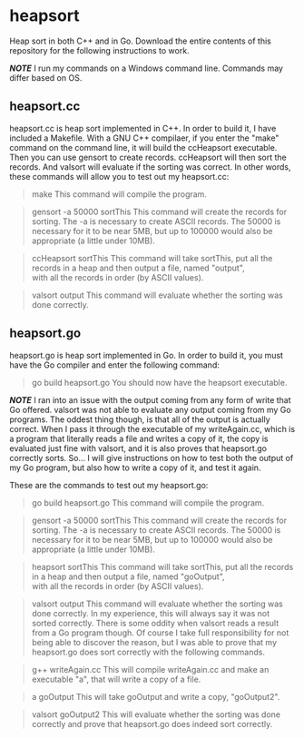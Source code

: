 heapsort
========
Heap sort in both C++ and in Go. Download the entire contents of this repository for the
following instructions to work.

***NOTE*** 
I run my commands on a Windows command line. Commands may differ based on OS.


heapsort.cc
-----------
heapsort.cc is heap sort implemented in C++. In order to build it, I have included a Makefile.
With a GNU C++ compilaer, if you enter the "make" command on the command line, it will build 
the ccHeapsort executable. Then you can use gensort to create records. ccHeapsort will then sort
the records. And valsort will evaluate if the sorting was correct. In other words, these commands
will allow you to test out my heapsort.cc:

> make
This command will compile the program.

> gensort -a 50000 sortThis
This command will create the records for sorting. The -a is necessary to create ASCII records. The
50000 is necessary for it to be near 5MB, but up to 100000 would also be appropriate (a little under
10MB). 

> ccHeapsort sortThis
This command will take sortThis, put all the records in a heap and then output a file, named "output",  
with all the records in order (by ASCII values).

> valsort output
This command will evaluate whether the sorting was done correctly.


heapsort.go
-----------
heapsort.go is heap sort implemented in Go. In order to build it, you must have the Go compiler and 
enter the following command:
> go build heapsort.go
You should now have the heapsort executable.

***NOTE***
I ran into an issue with the output coming from any form of write that Go offered. valsort was not
able to evaluate any output coming from my Go programs. The oddest thing though, is that all of the
output is actually correct. When I pass it through the executable of my writeAgain.cc, which is a
program that literally reads a file and writes a copy of it, the copy is evaluated just fine with
valsort, and it is also proves that heapsort.go correctly sorts. So... I will give instructions on
how to test both the output of my Go program, but also how to write a copy of it, and test it again.

These are the commands to test out my heapsort.go:

> go build heapsort.go
This command will compile the program.

> gensort -a 50000 sortThis
This command will create the records for sorting. The -a is necessary to create ASCII records. The
50000 is necessary for it to be near 5MB, but up to 100000 would also be appropriate (a little under
10MB).

> heapsort sortThis
This command will take sortThis, put all the records in a heap and then output a file, named "goOutput",  
with all the records in order (by ASCII values).

> valsort output
This command will evaluate whether the sorting was done correctly. In my experience, this will always say
it was not sorted correctly. There is some oddity when valsort reads a result from a Go program though.
Of course I take full responsibility for not being able to discover the reason, but I was able to prove
that my heapsort.go does sort correctly with the following commands.

> g++ writeAgain.cc
This will compile writeAgain.cc and make an executable "a", that will write a copy of a file.

> a goOutput
This will take goOutput and write a copy, "goOutput2".

> valsort goOutput2
This will evaluate whether the sorting was done correctly and prove that heapsort.go does indeed sort correctly.